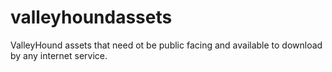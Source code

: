 # valleyhoundassets
ValleyHound assets that need ot be public facing and available to download by any internet service.
